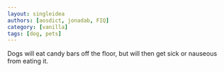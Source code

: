 ```yaml
---
layout: singleidea
authors: [aosdict, jonadab, FIQ]
category: [vanilla]
tags: [dog, pets]
---
```

Dogs will eat candy bars off the floor, but will then get sick or nauseous from eating it.
